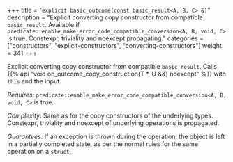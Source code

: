 +++
title = "`explicit basic_outcome(const basic_result<A, B, C> &)`"
description = "Explicit converting copy constructor from compatible `basic_result`. Available if `predicate::enable_make_error_code_compatible_conversion<A, B, void, C>` is true. Constexpr, triviality and noexcept propagating."
categories = ["constructors", "explicit-constructors", "converting-constructors"]
weight = 341
+++

Explicit converting copy constructor from compatible `basic_result`. Calls {{% api "void on_outcome_copy_construction(T *, U &&) noexcept" %}} with `this` and the input.

*Requires*: `predicate::enable_make_error_code_compatible_conversion<A, B, void, C>` is true.

*Complexity*: Same as for the copy constructors of the underlying types. Constexpr, triviality and noexcept of underlying operations is propagated.

*Guarantees*: If an exception is thrown during the operation, the object is left in a partially completed state, as per the normal rules for the same operation on a `struct`.
